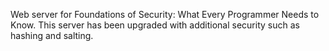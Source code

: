 Web server for Foundations of Security: What Every Programmer Needs to Know. This server has been upgraded
with additional security such as hashing and salting.
